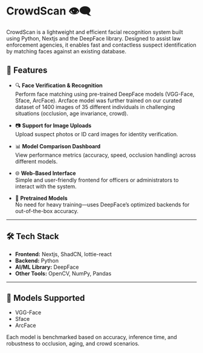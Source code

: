 # CrowdScan 👁️‍🗨️

CrowdScan is a lightweight and efficient facial recognition system built using Python, Nextjs and the DeepFace library. Designed to assist law enforcement agencies, it enables fast and contactless suspect identification by matching faces against an existing database.

## 🚀 Features

- 🔍 **Face Verification & Recognition**  
  Perform face matching using pre-trained DeepFace models (VGG-Face, Sface, ArcFace).
  Arcface model was further trained on our curated dataset of 1400 images of 35 different individuals in challenging situations (occlusion, age invariance, crowd).

- 📷 **Support for Image Uploads**  
  Upload suspect photos or ID card images for identity verification.

- 📊 **Model Comparison Dashboard**  
  View performance metrics (accuracy, speed, occlusion handling) across different models.

- 🌐 **Web-Based Interface**  
  Simple and user-friendly frontend for officers or administrators to interact with the system.

- 🧠 **Pretrained Models**  
  No need for heavy training—uses DeepFace’s optimized backends for out-of-the-box accuracy.

---

## 🛠️ Tech Stack

- **Frontend:** Nextjs, ShadCN, lottie-react
- **Backend:** Python  
- **AI/ML Library:** DeepFace  
- **Other Tools:** OpenCV, NumPy, Pandas

---

## 📸 Models Supported

- VGG-Face  
- Sface 
- ArcFace  

Each model is benchmarked based on accuracy, inference time, and robustness to occlusion, aging, and crowd scenarios.
